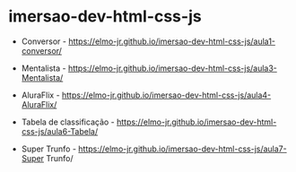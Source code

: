 # imersao-dev-html-css-js

- Conversor - https://elmo-jr.github.io/imersao-dev-html-css-js/aula1-conversor/

- Mentalista - https://elmo-jr.github.io/imersao-dev-html-css-js/aula3-Mentalista/

- AluraFlix - https://elmo-jr.github.io/imersao-dev-html-css-js/aula4-AluraFlix/

- Tabela de classificação - https://elmo-jr.github.io/imersao-dev-html-css-js/aula6-Tabela/

- Super Trunfo - https://elmo-jr.github.io/imersao-dev-html-css-js/aula7-Super Trunfo/
